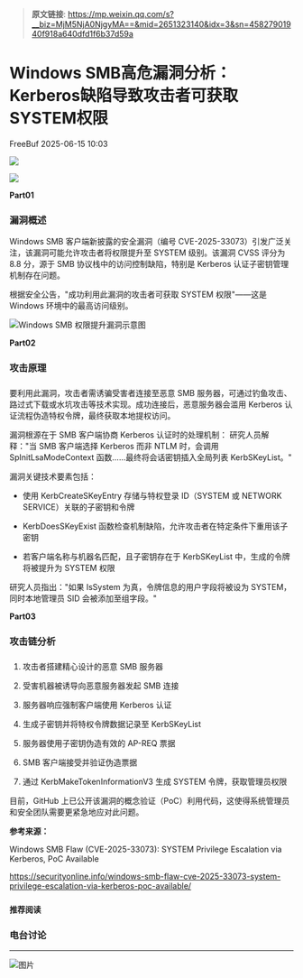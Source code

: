 > **原文链接**: https://mp.weixin.qq.com/s?__biz=MjM5NjA0NjgyMA==&mid=2651323140&idx=3&sn=45827901940f918a640dfd1f6b37d59a

#  Windows SMB高危漏洞分析：Kerberos缺陷导致攻击者可获取SYSTEM权限  
 FreeBuf   2025-06-15 10:03  
  
![](https://mmbiz.qpic.cn/mmbiz_gif/qq5rfBadR38jUokdlWSNlAjmEsO1rzv3srXShFRuTKBGDwkj4gvYy34iajd6zQiaKl77Wsy9mjC0xBCRg0YgDIWg/640?wx_fmt=gif "")  
  
  
![](https://mmbiz.qpic.cn/mmbiz_jpg/qq5rfBadR381bjehnibWmYSicwgoWLKLWbLLnuuTX7OaJFXPjnGP52OCExaFcJQ3w1utCJJUs6neNFEootIpTt0w/640?wx_fmt=jpeg&from=appmsg "")  
  
  
**Part01**  
### 漏洞概述  
  
  
Windows SMB 客户端新披露的安全漏洞（编号 CVE-2025-33073）引发广泛关注，该漏洞可能允许攻击者将权限提升至 SYSTEM 级别。该漏洞 CVSS 评分为 8.8 分，源于 SMB 协议栈中的访问控制缺陷，特别是 Kerberos 认证子密钥管理机制存在问题。  
  
  
根据安全公告，"成功利用此漏洞的攻击者可获取 SYSTEM 权限"——这是 Windows 环境中的最高访问级别。  
  
  
![Windows SMB 权限提升漏洞示意图](https://mmbiz.qpic.cn/mmbiz_jpg/qq5rfBadR381bjehnibWmYSicwgoWLKLWbp7rSib9tWiankEIagDxxyQJMNxlOMVaZRIUKSL3qpaqZZoVu7ibaoFibvw/640?wx_fmt=jpeg&from=appmsg "")  
  
  
**Part02**  
### 攻击原理  
###   
  
要利用此漏洞，攻击者需诱骗受害者连接至恶意 SMB 服务器，可通过钓鱼攻击、路过式下载或水坑攻击等技术实现。成功连接后，恶意服务器会滥用 Kerberos 认证流程伪造特权令牌，最终获取本地提权访问。  
  
  
漏洞根源在于 SMB 客户端协商 Kerberos 认证时的处理机制： 研究人员解释："当 SMB 客户端选择 Kerberos 而非 NTLM 时，会调用 SpInitLsaModeContext 函数……最终将会话密钥插入全局列表 KerbSKeyList。"  
  
  
漏洞关键技术要素包括：  
- 使用 KerbCreateSKeyEntry 存储与特权登录 ID（SYSTEM 或 NETWORK SERVICE）关联的子密钥和令牌  
  
- KerbDoesSKeyExist 函数检查机制缺陷，允许攻击者在特定条件下重用该子密钥  
  
- 若客户端名称与机器名匹配，且子密钥存在于 KerbSKeyList 中，生成的令牌将被提升为 SYSTEM 权限  
  
  
研究人员指出："如果 IsSystem 为真，令牌信息的用户字段将被设为 SYSTEM，同时本地管理员 SID 会被添加至组字段。"  
  
  
**Part03**  
### 攻击链分析  
###   
1. 攻击者搭建精心设计的恶意 SMB 服务器  
  
1. 受害机器被诱导向恶意服务器发起 SMB 连接  
  
1. 服务器响应强制客户端使用 Kerberos 认证  
  
1. 生成子密钥并将特权令牌数据记录至 KerbSKeyList  
  
1. 服务器使用子密钥伪造有效的 AP-REQ 票据  
  
1. SMB 客户端接受并验证伪造票据  
  
1. 通过 KerbMakeTokenInformationV3 生成 SYSTEM 令牌，获取管理员权限  
  
目前，GitHub 上已公开该漏洞的概念验证（PoC）利用代码，这使得系统管理员和安全团队需要更紧急地应对此问题。  
  
  
**参考来源：**  
  
Windows SMB Flaw (CVE-2025-33073): SYSTEM Privilege Escalation via Kerberos, PoC Available  
  
https://securityonline.info/windows-smb-flaw-cve-2025-33073-system-privilege-escalation-via-kerberos-poc-available/  
  
  
###   
###   
###   
  
**推荐阅读**  
  
[](https://mp.weixin.qq.com/s?__biz=MjM5NjA0NjgyMA==&mid=2651322946&idx=1&sn=c9cbbd848459bfe0a36fa121ff364ad0&scene=21#wechat_redirect)  
  
### 电台讨论  
  
****  
  
  
  
![图片](https://mmbiz.qpic.cn/mmbiz_gif/qq5rfBadR3icF8RMnJbsqatMibR6OicVrUDaz0fyxNtBDpPlLfibJZILzHQcwaKkb4ia57xAShIJfQ54HjOG1oPXBew/640?wx_fmt=gif&wxfrom=5&wx_lazy=1&tp=webp "")  
  
